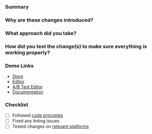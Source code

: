 ### Summary

<!--
  Please include a short description (using non-technical terms, 1-2 sentences)
  about the changes you are introducing and/or what problem is being fixed.

  Example:
  "This PR adds component xyz."
-->


### Why are these changes introduced?

<!--
  Give context to help reviewers fully understand your changes.

  Example:
  "We'll need this component for multiple new featured ahead so it's best to
  add the component now. Otherwise we might end up being blocked later on."

  or "Implements [FOO-123](URL)" (if a Jira Story exists for this change)
-->

### What approach did you take?

<!--
  What approach did you take, and why? Were there any other approaches
  you considered using, and why did you decide to drop them?
-->

### How did you test the change(s) to make sure everything is working properly?

<!--
  List all testing steps/scenarios you checked and help peers to review your changes.
-->

### Demo Links

<!--
  Please provide necessary links to allow reviewers to easily test your changes.
  Remove any link placeholders that are not needed.
-->

- [Store](URL)
- [Editor](URL)
- [A/B Test Editor](URL)
- [Documentation](URL)

### Checklist

- [ ] Followed [code principles](https://www.notion.so/thorborn/Programming-Principles-1d59be6612274f93bfdbf91e1240a4fe)
- [ ] Fixed any linting issues
- [ ] Tested changes on [relevant platforms](https://www.notion.so/thorborn/Supported-devices-resolutions-browsers-414f4932f93b459b882b831117531d2b)
